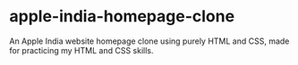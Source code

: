 # apple-india-homepage-clone
An Apple India website homepage clone using purely HTML and CSS, made for practicing my HTML and CSS skills.
